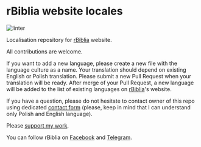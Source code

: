 rBiblia website locales
=======================

![linter](https://github.com/rBiblia/website-locales/actions/workflows/lint.yaml/badge.svg)

Localisation repository for [rBiblia](https://rbiblia.toborek.info) website.

All contributions are welcome.

If you want to add a new language, please create a new file with the language culture as a name. Your translation should depend on existing English or Polish translation. Please submit a new Pull Request when your translation will be ready. After merge of your Pull Request, a new language will be added to the list of existing languages on [rBiblia](https://rbiblia.toborek.info)'s website.

If you have a question, please do not hesitate to contact owner of this repo using dedicated [contact form](https://kontakt.toborek.info) (please, keep in mind that I can understand only Polish and English language).

Please [support my work](https://rbiblia.toborek.info/donation/).

You can follow rBiblia on [Facebook](https://www.facebook.com/rBiblia) and [Telegram](https://t.me/rBiblia).
